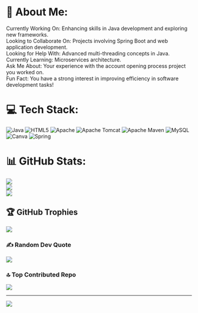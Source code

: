 # 💫 About Me:
Currently Working On: Enhancing skills in Java development and exploring new frameworks.<br>Looking to Collaborate On: Projects involving Spring Boot and web application development.<br>Looking for Help With: Advanced multi-threading concepts in Java.<br>Currently Learning: Microservices architecture.<br>Ask Me About: Your experience with the account opening process project you worked on.<br>Fun Fact: You have a strong interest in improving efficiency in software development tasks!


# 💻 Tech Stack:
![Java](https://img.shields.io/badge/java-%23ED8B00.svg?style=for-the-badge&logo=openjdk&logoColor=white) ![HTML5](https://img.shields.io/badge/html5-%23E34F26.svg?style=for-the-badge&logo=html5&logoColor=white) ![Apache](https://img.shields.io/badge/apache-%23D42029.svg?style=for-the-badge&logo=apache&logoColor=white) ![Apache Tomcat](https://img.shields.io/badge/apache%20tomcat-%23F8DC75.svg?style=for-the-badge&logo=apache-tomcat&logoColor=black) ![Apache Maven](https://img.shields.io/badge/Apache%20Maven-C71A36?style=for-the-badge&logo=Apache%20Maven&logoColor=white) ![MySQL](https://img.shields.io/badge/mysql-4479A1.svg?style=for-the-badge&logo=mysql&logoColor=white) ![Canva](https://img.shields.io/badge/Canva-%2300C4CC.svg?style=for-the-badge&logo=Canva&logoColor=white) ![Spring](https://img.shields.io/badge/spring-%236DB33F.svg?style=for-the-badge&logo=spring&logoColor=white)
# 📊 GitHub Stats:
![](https://github-readme-stats.vercel.app/api?username=mdmeraj7408&theme=dark&hide_border=true&include_all_commits=false&count_private=true)<br/>
![](https://github-readme-streak-stats.herokuapp.com/?user=mdmeraj7408&theme=dark&hide_border=true)<br/>
![](https://github-readme-stats.vercel.app/api/top-langs/?username=mdmeraj7408&theme=dark&hide_border=true&include_all_commits=false&count_private=true&layout=compact)

## 🏆 GitHub Trophies
![](https://github-profile-trophy.vercel.app/?username=mdmeraj7408&theme=radical&no-frame=false&no-bg=false&margin-w=4)

### ✍️ Random Dev Quote
![](https://quotes-github-readme.vercel.app/api?type=horizontal&theme=radical)

### 🔝 Top Contributed Repo
![](https://github-contributor-stats.vercel.app/api?username=mdmeraj7408&limit=5&theme=radical&combine_all_yearly_contributions=true)

---
[![](https://visitcount.itsvg.in/api?id=mdmeraj7408&icon=2&color=0)](https://visitcount.itsvg.in)

<!-- Proudly created with GPRM ( https://gprm.itsvg.in ) -->
